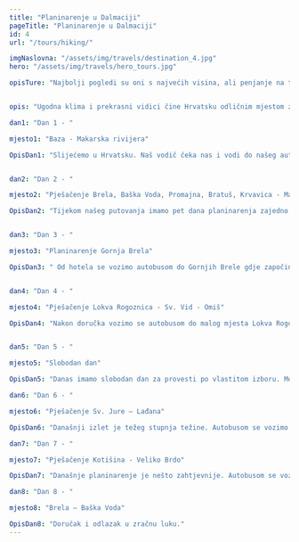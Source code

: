 ```yaml
---
title: "Planinarenje u Dalmaciji"
pageTitle: "Planinarenje u Dalmaciji"
id: 4
url: "/tours/hiking/"

imgNaslovna: "/assets/img/travels/destination_4.jpg"
hero: "/assets/img/travels/hero_tours.jpg"

opisTure: "Najbolji pogledi su oni s najvećih visina, ali penjanje na te visine nije lak zadatak. Puno koraka i lijepih pogleda uz put do vrha."


opis: "Ugodna klima i prekrasni vidici čine Hrvatsku odličnim mjestom za planinarenje/pješačenje. Smješteni smo u podnožju planine Biokova te su naše pješačke ture predviđene uz obalu i planine."

dan1: "Dan 1 - "

mjesto1: "Baza - Makarska rivijera"

OpisDan1: "Slijećemo u Hrvatsku. Naš vodič čeka nas i vodi do našeg autobusa s kojim se vozimo do Makarske rivijere i našeg hotela koji se nalazi na samoj plaži. Doručak i večera su uključeni u hotelu."


dan2: "Dan 2 - "

mjesto2: "Pješačenje Brela, Baška Voda, Promajna, Bratuš, Krvavica - Makarska"

OpisDan2: "Tijekom našeg putovanja imamo pet dana planinarenja zajedno s lokalnim brdskim vodičem i našim vođom puta u trajanju oko 4-5 sati dnevno. Današnja tura ide Jadranskom obalom do grada Makarske. Šetnja je duga oko 14 km i jednostavnija je. Iz Makarske se vraćamo autobusom nazad u hotel."


dan3: "Dan 3 - "

mjesto3: "Planinarenje Gornja Brela"

OpisDan3: " Od hotela se vozimo autobusom do Gornjih Brele gdje započinjemo pješačenje. Krećemo s laganim planinarskim izletom do crkve Sv. Nikole. Nastavljamo šetnju do Nevistine Stine a prije povratka u Brela spuštamo se starom cestom iz vremena Napoleona."


dan4: "Dan 4 - "

mjesto4: "Pješačenje Lokva Rogoznica - Sv. Vid - Omiš"

OpisDan4: "Nakon doručka vozimo se autobusom do malog mjesta Lokva Rogoznica koje se nalazi u podnožju Omiških brda na cca 300 m. Oko sat vremena hodamo prema maloj srednjovjekovnoj crkvi St. Vid na 639 metara nadmorske visine. Nastavljamo do planine Imber a zatim do sela Čecuči gdje se pruža prekrasan pogled na obalni grad Omiš i srednjovjekovnu utvrdu Fortica. Pratimo cestu do grada Omiša smještenog na ušću rijeke Cetine nekadašnjeg grada gusara. Ovdje imamo malo slobodno vremene prije povratka u hotel."


dan5: "Dan 5 - "

mjesto5: "Slobodan dan"

OpisDan5: "Danas imamo slobodan dan za provesti po vlastitom izboru. Možda za izlet uz obalu ili samo sunčanje i kupanje."

dan6: "Dan 6 - " 

mjesto6: "Pješačenje Sv. Jure – Lađana"

OpisDan6: "Današnji izlet je težeg stupnja težine. Autobusom se vozimo do najvišeg vrha Sv. Jure. Pješačenje počinje na 1500 metara nadmorske visine i nakon nekoliko sati stižemo na vrh Vošac na 1422 m nadmorske visine. Nastavljamo prema Lađani na 1150 m nadmorske visine gdje nas čeka autobus koji nas vraća u hotel."

dan7: "Dan 7 - "

mjesto7: "Pješačenje Kotišina - Veliko Brdo"

OpisDan7: "Današnje planinarenje je nešto zahtjevnije. Autobusom se vozimo do sela Kotišina. Od sela idemo u botanički vrt koji se nalazi na padini iznad sela između 350 i 500 metara. Nastavljamo na 750 metara nadmorske visine. Šetamo kroz šumu do dijela zvanog Kruške a zatim do Velikog Brda. Ovdje nas čeka autobus koji nas vraća u hotel."

dan8: "Dan 8 - "

mjesto8: "Brela – Baška Voda"

OpisDan8: "Doručak i odlazak u zračnu luku."
---
```



